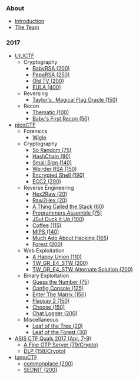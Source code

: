 ### About

* [Introduction](/README.md)
* [The Team](/The_Team.md)

### 2017
* [UIUCTF](/2017/UIUCTF/README.md)
  * Cryptography
    * [BabyRSA (200)](/2017/UIUCTF/problems/Cryptography/babyRSA/README.md)
    * [PapaRSA (250)](/2017/UIUCTF/problems/Cryptography/papaRSA/README.md)
    * [Old TV (200)](/2017/UIUCTF/problems/Cryptography/oldTV/README.md)
    * [EULA (400)](/2017/UIUCTF/problems/Cryptography/EULA/README.md)
  * Reversing
    * [Taylor's_ Magical Flag Oracle (150)](/2017/UIUCTF/problems/Reversing/Taylors_Magical_Flag_Oracle/README.md)
  * Recon
    * [Thematic (100)](2017/UIUCTF/problems/Recon/Thematic/README.md)
    * [Baby's First Recon (50)](2017/UIUCTF/problems/Recon/Babys_First_Recon/README.md)
* [picoCTF](/2017/picoCTF_2017/README.md)
  * Forensics
    * [Wigle](/2017/picoCTF_2017/problems/forensics/Wigle/wigle.md)
  * Cryptography
    * [So Random (75)](/2017/picoCTF_2017/problems/cryptography/SoRandom/SoRandom.md)
    * [HashChain (90)](/2017/picoCTF_2017/problems/cryptography/hashchains/hashchains.md)
	* [Small Sign (140)](/2017/picoCTF_2017/problems/cryptography/Small_Sign/Small_Sign.md)
    * [Weirder RSA (150)](/2017/picoCTF_2017/problems/cryptography/weirderRSA/weirderRSA.md)
    * [Encrypted Shell (190)](/2017/picoCTF_2017/problems/cryptography/Encrypted_Shell/Encrypted_Shell.md)
    * [ECC2 (200)](/2017/picoCTF_2017/problems/cryptography/ECC2/ECC2.md)
  * Reverse Engineering
    * [Hex2Raw (20)](/2017/picoCTF_2017/problems/reverse/Hex2Raw/Hex2Raw.md)
    * [Raw2Hex (20)](/2017/picoCTF_2017/problems/reverse/Raw2Hex/Raw2Hex.md)
    * [A Thing Called the Stack (60)](/2017/picoCTF_2017/problems/reverse/A_Thing_Called_the_Stack/A_Thing_Called_the_Stack.md)
    * [Programmers Assemble (75)](/2017/picoCTF_2017/problems/reverse/Programmers_Assemble/Programmers_Assemble.md)
    * [JSut Duck it Up (100)](/2017/picoCTF_2017/problems/reverse/JSut_Duck_it_Up/JSut_Duck_it_Up.md)
    * [Coffee (115)](/2017/picoCTF_2017/problems/reverse/Coffee/Coffee.md)
	* [MIPS (140)](/2017/picoCTF_2017/problems/reverse/MIPS/MIPS.md)
	* [Much Ado About Hacking (165)](/2017/picoCTF_2017/problems/reverse/Much_Ado_About_Hacking/Much_Ado_About_Hacking.md)
    * [Forest (200)](/2017/picoCTF_2017/problems/reverse/Forest/Forest.md)
  * Web Exploitation
    * [A Happy Union (110)](/2017/picoCTF_2017/problems/web/a-happy-union/a-happy-union.md)
    * [TW_GR_E4_STW (200)](/2017/picoCTF_2017/problems/web/tw_gr_e4_stw/tw_gr_e4_stw.md)
    * [TW_GR_E4_STW Alternate Solution (200)](/2017/picoCTF_2017/problems/web/tw_gr_e4_stw-alt/tw_gr_e4_stw-alt.md)
  * Binary Exploitation
    * [Guess the Number (75)](/2017/picoCTF_2017/problems/binary/Guess_the_Number/Guess_the_Number.md)
	* [Config Console (125)](/2017/picoCTF_2017/problems/binary/Config_Console/Config_Console.md)
	* [Enter The Matrix (150)](/2017/picoCTF_2017/problems/binary/Enter_The_Matrix/Enter_The_Matrix.md)
	* [Flagsay 2 (150)](/2017/picoCTF_2017/problems/binary/Flagsay_2/Flagsay_2.md)
	* [Choose (150)](/2017/picoCTF_2017/problems/binary/Choose/Choose.md)
	* [Chat Logger (200)](/2017/picoCTF_2017/problems/binary/Chat_Logger/Chat_Logger.md)
  * Miscellaneous
    * [Leaf of the Tree (20)](/2017/picoCTF_2017/problems/misc/Leaf_of_the_Tree/Leaf_of_the_Tree.md)
    * [Leaf of the Forest (30)](/2017/picoCTF_2017/problems/misc/Leaf_of_the_Forest/Leaf_of_the_Forest.md)
* [ASIS CTF Quals 2017 (Apr. 7-9)](/2017/ASIS_CTF_Quals_2017/README.md)
  * [A Fine OTP Server (79/Crypto)](/2017/ASIS_CTF_Quals_2017/problems/A_Fine_OTP_Server/A_Fine_OTP_Server.md)
  * [DLP (158/Crypto)](/2017/ASIS_CTF_Quals_2017/problems/DLP/DLP.md)
* [tamuCTF](/2017/tamuCTF/README.md)
  * [commonplace (200)](/2017/tamuCTF/problems/commonplace/README.md)
  * [SEDNIT (200)](/2017/tamuCTF/problems/SEDNIT/README.md)
